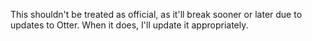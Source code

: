 This shouldn't be treated as official, as it'll break sooner or later due to updates to Otter. When it does, I'll update it appropriately.

